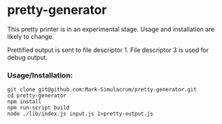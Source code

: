 # pretty-generator
This pretty printer is in an experimental stage. Usage and installation
are likely to change.

Prettified output is sent to file descriptor 1.
File descriptor 3 is used for debug output.


### Usage/Installation:
```
git clone git@github.com:Mark-Simulacrum/pretty-generator.git
cd pretty-generator
npm install
npm run-script build
node ./lib/index.js input.js 1>pretty-output.js
```
